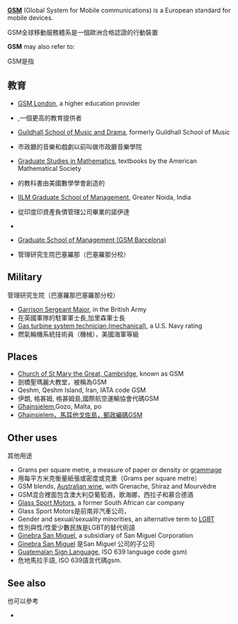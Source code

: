 **[GSM](../Page/GSM.md "wikilink")** (Global System for Mobile communications) is a European standard for mobile devices.

GSM全球移動服務體系是一個歐洲合格認證的行動裝置

**GSM** may also refer to:

GSM是指

## 教育

  - [GSM London](https://zh.wikipedia.org/wiki/GSM_London "wikilink"), a higher education provider

  - ,一個更高的教育提供者

  - [Guildhall School of Music and Drama](https://zh.wikipedia.org/wiki/Guildhall_School_of_Music_and_Drama "wikilink"), formerly Guildhall School of Music

  - 市政廳的音樂和戲劇以前叫做市政廳音樂學院

  - [Graduate Studies in Mathematics](https://zh.wikipedia.org/wiki/Graduate_Studies_in_Mathematics "wikilink"), textbooks by the American Mathematical Society

  - 的教科書由美國數學學會創造的

  - [IILM Graduate School of Management](https://zh.wikipedia.org/wiki/IILM_Graduate_School_of_Management "wikilink"), Greater Noida, India

  - 從印度印資產負債管理公司畢業的諾伊達

  -
  - [Graduate School of Management (GSM Barcelona)](https://zh.wikipedia.org/wiki/Graduate_School_of_Management_\(GSM_Barcelona\) "wikilink")

  - 管理研究生院巴塞羅那（巴塞羅那分校）

## Military

管理研究生院（巴塞羅那巴塞羅那分校）

  - [Garrison Sergeant Major](https://zh.wikipedia.org/wiki/Garrison_Sergeant_Major "wikilink"), in the British Army
  - 在英國軍隊的駐軍軍士長,加里森軍士長
  - [Gas turbine system technician (mechanical)](https://zh.wikipedia.org/wiki/Gas_turbine_system_technician "wikilink"), a U.S. Navy rating
  - 燃氣輪機系統技術員（機械），美國海軍等級

## Places

  - [Church of St Mary the Great, Cambridge](https://zh.wikipedia.org/wiki/Church_of_St_Mary_the_Great,_Cambridge "wikilink"), known as GSM
  - 劍橋聖瑪麗大教堂，被稱為GSM
  - Qeshm, Qeshm Island, Iran, IATA code GSM
  - 伊朗, 格甚姆, 格甚姆島,國際航空運輸協會代碼GSM
  - [Għajnsielem](https://zh.wikipedia.org/wiki/Għajnsielem "wikilink"),Gozo, Malta, po
  - [Għajnsielem，馬耳他戈佐島，郵政編碼GSM](https://zh.wikipedia.org/wiki/Għajnsielem "wikilink")

## Other uses

其他用途

  - Grams per square metre, a measure of paper or density or [grammage](https://zh.wikipedia.org/wiki/grammage "wikilink")
  - 用每平方米克衡量紙張或密度或克重（Grams per square metre）
  - GSM blends, [Australian wine](https://zh.wikipedia.org/wiki/Australian_wine#GSM_blends "wikilink"), with Grenache, Shiraz and Mourvèdre
  - GSM混合裡面包含澳大利亞葡萄酒，歌海娜，西拉子和慕合德酒
  - [Glass Sport Motors](https://zh.wikipedia.org/wiki/Glass_Sport_Motors "wikilink"), a former South African car company
  - Glass Sport Motors是前南非汽車公司，
  - Gender and sexual/sexuality minorities, an alternative term to [LGBT](https://zh.wikipedia.org/wiki/LGBT#Alternative_terms "wikilink")
  - 性別與性/性愛少數民族是LGBT的替代術語
  - [Ginebra San Miguel](https://zh.wikipedia.org/wiki/Ginebra_San_Miguel "wikilink"), a subsidiary of San Miguel Corporation
  - [Ginebra San Miguel](https://zh.wikipedia.org/wiki/Ginebra_San_Miguel "wikilink") 是San Miguel 公司的子公司
  - [Guatemalan Sign Language](https://zh.wikipedia.org/wiki/Guatemalan_Sign_Language "wikilink"), ISO 639 language code gsm)
  - 危地馬拉手語, ISO 639語言代碼gsm.

## See also

也可以參考

  -